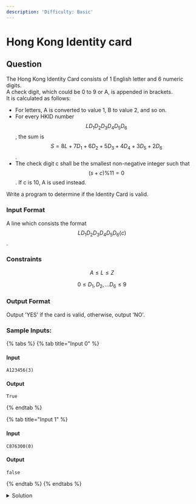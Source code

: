 ```yaml
---
description: 'Difficulty: Basic'
---
```


# Hong Kong Identity card

## Question

The Hong Kong Identity Card consists of 1 English letter and 6 numeric digits.\
A check digit, which could be 0 to 9 or A, is appended in brackets.\
It is calculated as follows:

* For letters, A is converted to value 1, B to value 2, and so on.
* For every HKID number $$LD_1D_2D_3D_4D_5D_6$$, the sum is $$S= 8L + 7D_1 + 6D_2 + 5D_3 +4D_4 + 3D_5 +2D_6$$.
* The check digit c shall be the smallest non-negative integer such that $$(s + c)\%11=0$$. If c is 10, A is used instead.

Write a program to determine if the Identity Card is valid.

### Input Format

A line which consists the format $$LD_1D_2D_3D_4D_5D_6(c)$$.

### Constraints

$$
A \le L \le Z
$$

$$
0 \le D_1,D_2,...D_6\le9
$$

### Output Format

Output 'YES' if the card is valid, otherwise, output 'NO'.

### Sample Inputs:

{% tabs %}
{% tab title="Input 0" %}
#### Input

```
A123456(3)
```

#### Output

```
True
```
{% endtab %}

{% tab title="Input 1" %}
#### Input

```
C876300(0)
```

#### Output

```
false
```
{% endtab %}
{% endtabs %}

<details>

<summary>Solution </summary>



</details>
